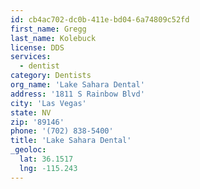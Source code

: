 ```yaml
---
id: cb4ac702-dc0b-411e-bd04-6a74809c52fd
first_name: Gregg
last_name: Kolebuck
license: DDS
services:
  - dentist
category: Dentists
org_name: 'Lake Sahara Dental'
address: '1811 S Rainbow Blvd'
city: 'Las Vegas'
state: NV
zip: '89146'
phone: '(702) 838-5400'
title: 'Lake Sahara Dental'
_geoloc:
  lat: 36.1517
  lng: -115.243
---
```

